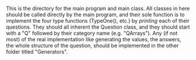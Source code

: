 This is the directory for the main program and main class. All classes in here should be called directly by the main program, and their sole function is to implement the four type functions (TypeOne(), etc.) by *printing* each of their questions. They should all inherent the Question class, and they should start with a "Q" followed by their category name (e.g. "QArrays"). Any (if not most) of the real implementation like generating the values, the answers, the whole structure of the question, should be implemented in the other folder titled "Generators".
